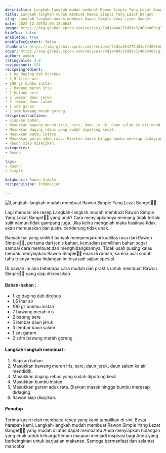 ```yaml
---
description: Langkah-langkah mudah membuat Rawon Simple Yang Lezat Banget"
title: Langkah-langkah mudah membuat Rawon Simple Yang Lezat Banget
slug: Langkah-langkah-mudah-membuat-Rawon-Simple-Yang-Lezat-Banget
date: 2022-12-20T03:09:12.063Z
image: https://img-global.cpcdn.com/recipes/74d1a404278d03a3/400x400cq70/photo.jpg
hideToc: false
enableToc: true
enableTocContent: false
thumbnail: https://img-global.cpcdn.com/recipes/74d1a404278d03a3/400x400cq70/photo.jpg
cover: https://img-global.cpcdn.com/recipes/74d1a404278d03a3/400x400cq70/photo.jpg
author: admin
ratingvalue: 4.8
reviewcount: 124
recipeingredient:
- 1 kg daging dah direbus
- 1,5 liter air
- 100 gr bumbu instan
- 7 bawang merah iris
- 2 batang sere
- 5 lembar daun jeruk
- 3 lembar daun salam
- 1 sdt garam
- 2 sdm bawang merah goreng
recipeinstructions:
- Siapkan bahan.
- Masukkan bawang merah iris, sere, daun jeruk, daun salam ke air mendidih.
- Masukkan daging rebus yang sudah dipotong kecil.
- Masukkan bumbu instan.
- Masukkan garam aduk rata. Biarkan masak hingga bumbu meresap didaging.
- Rawon siap disajikan.
categories:
- Resep

tags:
- Rawon
- Simple

katakunci: Rawon Simple
recipecuisine: Indonesian

---
```


![Langkah-langkah mudah membuat Rawon Simple Yang Lezat Banget👩‍🍳](https://img-global.cpcdn.com/recipes/74d1a404278d03a3/400x400cq70/photo.jpg)

Lagi mencari ide resep Langkah-langkah mudah membuat Rawon Simple Yang Lezat Banget👩‍🍳 yang unik? Cara menyiapkannya memang tidak terlalu sulit namun tidak gampang juga. Jika keliru mengolah maka hasilnya tidak akan memuaskan dan justru cenderung tidak enak.

Banyak hal yang sedikit banyak mempengaruhi kualitas rasa dari Rawon Simple👩‍🍳, pertama dari jenis bahan, kemudian pemilihan bahan segar sampai cara membuat dan menghidangkannya. Tidak usah pusing kalau hendak menyiapkan Rawon Simple👩‍🍳 enak di rumah, karena asal sudah tahu triknya maka hidangan ini bisa jadi sajian spesial.

Di bawah ini ada beberapa cara mudah dan praktis untuk membuat Rawon Simple👩‍🍳 yang siap dikreasikan.

<!--inarticleads1-->

#### Bahan-bahan :

- 1 kg daging dah direbus
- 1,5 liter air
- 100 gr bumbu instan
- 7 bawang merah iris
- 2 batang sere
- 5 lembar daun jeruk
- 3 lembar daun salam
- 1 sdt garam
- 2 sdm bawang merah goreng

<!--inarticleads2-->

#### Langkah-langkah membuat :

1. Siapkan bahan.
1. Masukkan bawang merah iris, sere, daun jeruk, daun salam ke air mendidih.
1. Masukkan daging rebus yang sudah dipotong kecil.
1. Masukkan bumbu instan.
1. Masukkan garam aduk rata. Biarkan masak hingga bumbu meresap didaging.
1. Rawon siap disajikan.

#### Penutup

Terima kasih telah membaca resep yang kami tampilkan di sini. Besar harapan kami, Langkah-langkah mudah membuat Rawon Simple Yang Lezat Banget👩‍🍳 yang mudah di atas dapat membantu Anda menyiapkan hidangan yang enak untuk keluarga/teman maupun menjadi inspirasi bagi Anda yang berkeinginan untuk berjualan makanan. Semoga bermanfaat dan selamat mencoba!